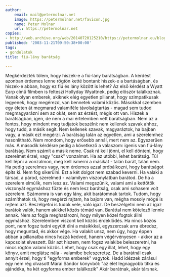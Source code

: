 ```yaml
---
author:
    email: mail@petermolnar.net
    image: https://petermolnar.net/favicon.jpg
    name: Peter Molnar
    url: https://petermolnar.net
copies:
- http://web.archive.org/web/20140720125210/https://petermolnar.eu/blog/fiu-lany-baratsag/
published: '2003-11-21T09:50:38+00:00'
tags:
- gondolatok
title: fiú-lány barátság

---
```


Megkérdezték tőlem, hogy hiszek-e a fiú-lány barátságban. A kérdést
azonban érdemes lenne rögtön ketté bontani: hiszek-e a bartáságban, és
hiszek-e abban, hogy ez fiú és lány között is lehet? Az első kérdést a
Wyatt Earp című filmben is felteszi Hollyday Wyattnek, pedig először
találkoznak. Vanak olyan emberek, akiknek elég egyetlen pillanat, hogy
szimpatikusak legyenek, hogy megérezd, van bennetek valami közös.
Másokkal szemben egy életen át megmarad valamiféle távolságtartás -
magad sem tudod megmagyarázni sem az okát, sem az érzést, mégis ott van.
Hiszek a barátságban, igen, de nem a mai értelemben vett barátságban.
Nem az a fontos, hogy mindent meg tudjatok beszélni: nem kellenek szavak
ahhoz, hogy tudd, a másik segít. Nem kellenek szavak, magyaráztok, ha
bajban vagy, a másik ezt megérzi. A barátság talán az egyetlen, ami a
szerelemhez hasonlítható. Nem mondom, hogy erősebb annál, mert nem az.
Egyszerűen más. A második kérdésre pedig a következő a válaszom: igenis
van fiú-lány barátság. Nem számít a másik neme. Csak rá kell jönni, el
kell dönteni, hogy szerelmet érzel, vagy "csak" vonzalmat. Ha az utóbbi,
lehet barátság. Túl kell lépni a vonzalmon, meg kell ismerni a másikat -
talán barát, talán nem. Ha pedig szerelmes vagy, nem érdemes azzal
próbálkozni, hogy barátságot építs ki. Nem fog sikerülni. Ezt a két
dolgot nem szabad keverni. Ha valaki a társad, a párod, szerelmed -
valamilyen viszonylatban barátod. De ha a szerelem elmúlik, nem lesz az.
Valami megszűnik, valami ami a kettőtök viszonyát egymáshoz fűzte és nem
lesz barátság, csak ami sohasem volt szerelem. Számomra is van egy lány,
akit barátomnak tartok. Tudom, hogy számíthatok rá, hogy megérzi rajtam,
ha bajom van, mégha mosoly mögé is rejtem azt. Beszélgetni is tudok
vele, való igaz. De beszélgetni nem az igaz barátok valók, hanem akikkel
közös témád van. Baráttal nem kötelező lennie annak. Nem az fogja
meghatározni, hogy milyen közel fogtok állni egymáshoz. Szerelemben
viszont kell közös érdeklődés. Ha nincs közös pont, nem fogsz tudni
együtt élni a másikkkal, egyszercsak arra ébredsz, hogy meguntad, és
akkor vége. Ha valakit unsz, nem úgy, hogy éppen abban a pillanatba
nincs hozzá kedved, hanem végérvényesen - akkor az a kapcsolat
elveszett. Bár azt hiszem, nem fogsz valakibe beleszeretni, ha nincs
rögtön valami közös. Lehet, hogy csak egy illat, lehet, hogy egy könyv,
amit meglátsz nála - valamibe beleszeretsz. De a barátnál csak annyit
érzel, hogy ti "egyforma emberek" vagytok. Hadd idézzek zárásul egy nem
rég olvasott Márai Sándor könyvből: "az élet legnagyobb titka és
ajándéka, ha két egyforma ember találkozik" Akár barátnak, akár társnak.
